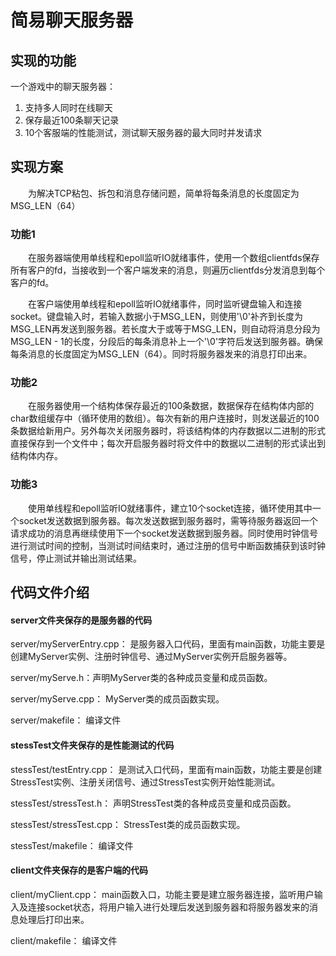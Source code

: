 
# 简易聊天服务器
## 实现的功能
一个游戏中的聊天服务器：
1. 支持多人同时在线聊天
2. 保存最近100条聊天记录
3. 10个客服端的性能测试，测试聊天服务器的最大同时并发请求

## 实现方案
&emsp;&emsp;为解决TCP粘包、拆包和消息存储问题，简单将每条消息的长度固定为MSG_LEN（64）
### 功能1
&emsp;&emsp;在服务器端使用单线程和epoll监听IO就绪事件，使用一个数组clientfds保存所有客户的fd，当接收到一个客户端发来的消息，则遍历clientfds分发消息到每个客户的fd。

&emsp;&emsp;在客户端使用单线程和epoll监听IO就绪事件，同时监听键盘输入和连接socket。键盘输入时，若输入数据小于MSG_LEN，则使用'\0'补齐到长度为MSG_LEN再发送到服务器。若长度大于或等于MSG_LEN，则自动将消息分段为MSG_LEN - 1的长度，分段后的每条消息补上一个'\0'字符后发送到服务器。确保每条消息的长度固定为MSG_LEN（64）。同时将服务器发来的消息打印出来。

### 功能2
&emsp;&emsp;在服务器使用一个结构体保存最近的100条数据，数据保存在结构体内部的char数组缓存中（循环使用的数组）。每次有新的用户连接时，则发送最近的100条数据给新用户。另外每次关闭服务器时，将该结构体的内存数据以二进制的形式直接保存到一个文件中；每次开启服务器时将文件中的数据以二进制的形式读出到结构体内存。
### 功能3
&emsp;&emsp;使用单线程和epoll监听IO就绪事件，建立10个socket连接，循环使用其中一个socket发送数据到服务器。每次发送数据到服务器时，需等待服务器返回一个请求成功的消息再继续使用下一个socket发送数据到服务器。同时使用时钟信号进行测试时间的控制，当测试时间结束时，通过注册的信号中断函数捕获到该时钟信号，停止测试并输出测试结果。

## 代码文件介绍
#### server文件夹保存的是服务器的代码
server/myServerEntry.cpp： 是服务器入口代码，里面有main函数，功能主要是创建MyServer实例、注册时钟信号、通过MyServer实例开启服务器等。

server/myServe.h：声明MyServer类的各种成员变量和成员函数。

server/myServe.cpp： MyServer类的成员函数实现。

server/makefile： 编译文件

#### stessTest文件夹保存的是性能测试的代码
stessTest/testEntry.cpp： 是测试入口代码，里面有main函数，功能主要是创建StressTest实例、注册关闭信号、通过StressTest实例开始性能测试。

stessTest/stressTest.h： 声明StressTest类的各种成员变量和成员函数。

stessTest/stressTest.cpp： StressTest类的成员函数实现。

stessTest/makefile： 编译文件

#### client文件夹保存的是客户端的代码
client/myClient.cpp： main函数入口，功能主要是建立服务器连接，监听用户输入及连接socket状态，将用户输入进行处理后发送到服务器和将服务器发来的消息处理后打印出来。

client/makefile： 编译文件

